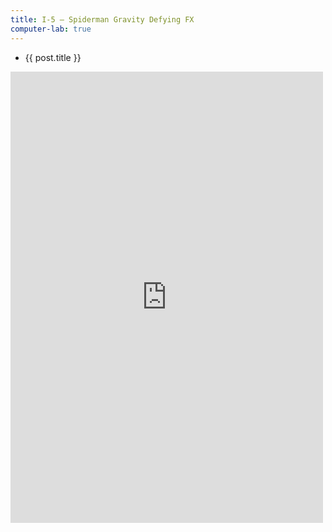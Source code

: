 ```yaml
---
title: I-5 — Spiderman Gravity Defying FX
computer-lab: true
---
```


- {{ post.title }}

<iframe src="https://www.facebook.com/plugins/post.php?href=https%3A%2F%2Fwww.facebook.com%2Fpermalink.php%3Fstory_fbid%3D1925483004351342%26id%3D1913407308892245&width=500" width="500" height="722" style="border:none;overflow:hidden" scrolling="no" frameborder="0" allowTransparency="true"></iframe>
